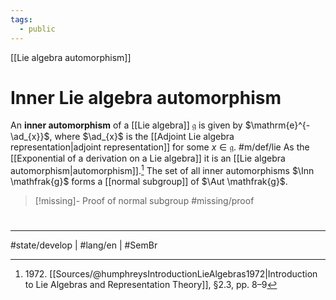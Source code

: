 ```yaml
---
tags:
  - public
---
```

[[Lie algebra automorphism]]
# Inner Lie algebra automorphism

An **inner automorphism** of a [[Lie algebra]] $\mathfrak{g}$ is given by $\mathrm{e}^{-\ad_{x}}$, where $\ad_{x}$ is the [[Adjoint Lie algebra representation|adjoint representation]] for some $x \in \mathfrak{g}$. #m/def/lie 
As the [[Exponential of a derivation on a Lie algebra]] it is an [[Lie algebra automorphism|automorphism]].[^1972]
The set of all inner automorphisms $\Inn \mathfrak{g}$ forms a [[normal subgroup]] of $\Aut \mathfrak{g}$.

> [!missing]- Proof of normal subgroup
> #missing/proof

  [^1972]: 1972\. [[Sources/@humphreysIntroductionLieAlgebras1972|Introduction to Lie Algebras and Representation Theory]], §2.3, pp. 8–9

#
---
#state/develop | #lang/en | #SemBr
